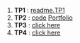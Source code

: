 1. **TP1** : [readme.TP1](./TP1/readme.md)
2. **TP2** : [code](https://github.com/AkramBENHAMMOU-e/Portfolio) [Portfolio](https://akrambenhammou.vercel.app/)
3. **TP3** : [click here](./TP3)
4. **TP4** : [click here](./TP4/)
